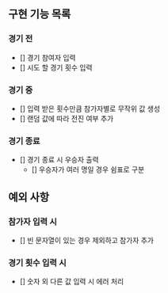 ## 구현 기능 목록

### 경기 전

- [] 경기 참여자 입력
- [] 시도 할 경기 횟수 입력

### 경기 중

- [] 입력 받은 횟수만큼 참가자별로 무작위 값 생성
- [] 랜덤 값에 따라 전진 여부 추가

### 경기 종료

- [] 경기 종료 시 우승자 출력
  - [] 우승자가 여러 명일 경우 쉼표로 구분

## 예외 사항

### 참가자 입력 시

- [] 빈 문자열이 있는 경우 제외하고 참가자 추가

### 경기 횟수 입력 시

- [] 숫자 외 다른 값 입력 시 에러 처리
